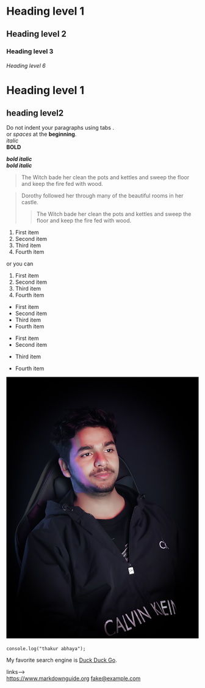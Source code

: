 <!-- **************************    Heading in markdown     with (# ,    ##   ,     ###   )******************************* -->

# Heading level 1  
## Heading level 2  
### Heading level 3  
###### Heading level 6  
  
<!--    Alternate Syntax  -->
Heading level 1
==========

heading level2
------






<!-- ***********       pargraph abd text styleing    ********** -->


Do not indent your paragraphs using tabs .  
or *spaces* at the **beginning**.  
*italic*  
**BOLD**  

***bold italic***  
___bold italic___




<!-- **********            Blockquotes      ************* -->

> The Witch bade her clean the pots and kettles and sweep the floor and keep the fire fed with wood.




> Dorothy followed her through many of the beautiful rooms in her castle.
>    <!-- mearge  or // blank para > -->
>> The Witch bade her clean the pots and kettles and sweep the floor and keep the fire fed with wood.


<!-- **********             Ordered List        ************* -->


1. First item
2. Second item
3. Third item
4. Fourth item  



or you can


1. First item
1. Second item
1. Third item
1. Fourth item





<!-- ************            Unordered Lists       *********** -->

- First item
- Second item
- Third item
- Fourth item


* First item
* Second item


- Third item

+ Fourth item


<!-- ************       image   ![alt txt](url)   *********** -->


![Tux, the Linux mascot](./images/abhay.jpg)







<!-- **********           Code        ************* -->



```console.log("thakur abhaya");```








<!-- ***********       link     ************ -->

My favorite search engine is [Duck Duck Go](https://duckduckgo.com).

links-->  
 <https://www.markdownguide.org>
<fake@example.com>

<!-- *********************** -->
<!-- *********************** -->
<!-- *********************** -->
<!-- *********************** -->
